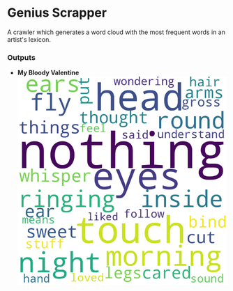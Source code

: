 # Genius Scrapper

A crawler which generates a word cloud with the most frequent words in an artist's lexicon.

### Outputs

- **My Bloody Valentine**
![MBV](https://github.com/Idalen/genius-scraper/blob/master/output/my-bloody-valentine.png)